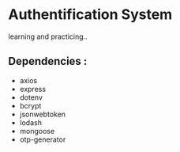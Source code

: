 # Authentification System

learning and practicing..

## Dependencies :

* axios 
* express 
* dotenv 
* bcrypt
* jsonwebtoken
* lodash
* mongoose
* otp-generator

